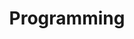 ---
title: "Programming"
description: "The blogs made from assignments that have coding component in them"
slug: "Programming"
---